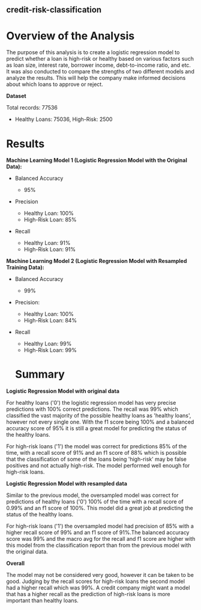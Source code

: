 ## credit-risk-classification
 
# Overview of the Analysis

The purpose of this analysis is to create a logistic regression model to predict whether a loan is high-risk or healthy based on various factors such as loan size, interest rate, borrower income, debt-to-income ratio, and etc. It was also conducted to compare the strengths of two different models and analyze the results. This will help the company make informed decisions about which loans to approve or reject.

**Dataset**

Total records: 77536
- Healthy Loans: 75036, High-Risk: 2500

# Results
**Machine Learning Model 1 (Logistic Regression Model with the Original Data):**
- Balanced Accuracy 
  - 95%
  
- Precision
  - Healthy Loan: 100%
  - High-Risk Loan: 85%
  
- Recall
  - Healthy Loan: 91% 
  - High-Risk Loan: 91%

**Machine Learning Model 2 (Logistic Regression Model with Resampled Training Data):**
- Balanced Accuracy
  - 99%
  
- Precision: 
  - Healthy Loan: 100%
  - High-Risk Loan: 84%
  
- Recall
  - Healthy Loan: 99% 
  - High-Risk Loan: 99%
 
  # Summary
 
**Logistic Regression Model with original data**

For healthy loans ('0') the logistic regression model has  very precise predictions with 100% correct predictions. The recall was 99% which classified the vast majority of the possible healthy loans as 'healthy loans', however not every single one. With the f1 score being 100% and a balanced accuracy score of 95% it is still a great model for predicting the status of the healthy loans.

For high-risk loans ('1') the model was correct for predictions 85% of the time, with a recall score of 91% and an f1 score of 88% which is possible that the classification of some of the loans being 'high-risk' may be false positives and not actually high-risk. The model performed well enough for high-risk loans. 

**Logistic Regression Model with resampled data**

Similar to the previous model, the oversampled model was correct for predictions of healthy loans ('0') 100% of the time with a recall score of 0.99% and an f1 score of 100%. This model did a great job at predicting the status of the healthy loans.

For high-risk loans ('1') the oversampled model had precision of 85% with a higher recall score of 99% and an f1 score of 91%.The balanced accuracy score was 99% and the macro avg for the recall and f1 score are higher with this model from the classification report than from the previous model with the original data. 

**Overall**

The model may not be considered very good, however it can be taken to be good. Judging by the recall scores for high-risk loans the second model had a higher recall which was 99%. A credit company might want a model that has a higher recall as the prediction of high-risk loans is more important than healthy loans.
  
